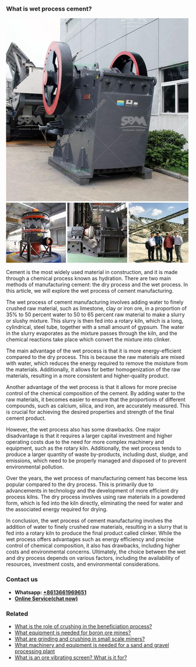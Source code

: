 <h3>What is wet process cement?</h3><img src='1701742755.jpg' alt=''><p>Cement is the most widely used material in construction, and it is made through a chemical process known as hydration. There are two main methods of manufacturing cement: the dry process and the wet process. In this article, we will explore the wet process of cement manufacturing.</p><p>The wet process of cement manufacturing involves adding water to finely crushed raw material, such as limestone, clay or iron ore, in a proportion of 35% to 50 percent water to 50 to 65 percent raw material to make a slurry or slushy mixture. This slurry is then fed into a rotary kiln, which is a long, cylindrical, steel tube, together with a small amount of gypsum. The water in the slurry evaporates as the mixture passes through the kiln, and the chemical reactions take place which convert the mixture into clinker.</p><p>The main advantage of the wet process is that it is more energy-efficient compared to the dry process. This is because the raw materials are mixed with water, which reduces the energy required to remove the moisture from the materials. Additionally, it allows for better homogenization of the raw materials, resulting in a more consistent and higher-quality product.</p><p>Another advantage of the wet process is that it allows for more precise control of the chemical composition of the cement. By adding water to the raw materials, it becomes easier to ensure that the proportions of different compounds, such as calcium, silica, and iron, are accurately measured. This is crucial for achieving the desired properties and strength of the final cement product.</p><p>However, the wet process also has some drawbacks. One major disadvantage is that it requires a larger capital investment and higher operating costs due to the need for more complex machinery and equipment, such as the rotary kiln. Additionally, the wet process tends to produce a larger quantity of waste by-products, including dust, sludge, and emissions, which need to be properly managed and disposed of to prevent environmental pollution.</p><p>Over the years, the wet process of manufacturing cement has become less popular compared to the dry process. This is primarily due to advancements in technology and the development of more efficient dry process kilns. The dry process involves using raw materials in a powdered form, which is fed into the kiln directly, eliminating the need for water and the associated energy required for drying.</p><p>In conclusion, the wet process of cement manufacturing involves the addition of water to finely crushed raw materials, resulting in a slurry that is fed into a rotary kiln to produce the final product called clinker. While the wet process offers advantages such as energy efficiency and precise control of chemical composition, it also has drawbacks, including higher costs and environmental concerns. Ultimately, the choice between the wet and dry process depends on various factors, including the availability of resources, investment costs, and environmental considerations.</p><h3>Contact us</h3><ul><li><strong>Whatsapp:&nbsp;<a href="https://wa.me/8613661969651">+8613661969651</a></strong></li><li><a href="https://swt.shibang-china.com/?git&amp;zhl&amp;What is wet process cement"><strong>Online Service(chat now)</strong></a></li></ul><h3>Related</h3><ul><li><a href='What is the role of crushing in the beneficiation process.md'>What is the role of crushing in the beneficiation process?</a></li><li><a href='What equipment is needed for boron ore mines.md'>What equipment is needed for boron ore mines?</a></li><li><a href='What are grinding and crushing in small scale miners.md'>What are grinding and crushing in small scale miners?</a></li><li><a href='What machinery and equipment is needed for a sand and gravel processing plant.md'>What machinery and equipment is needed for a sand and gravel processing plant</a></li><li><a href='What is an ore vibrating screen What is it for.md'>What is an ore vibrating screen? What is it for?</a></li></ul>